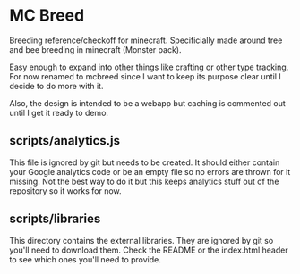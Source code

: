 MC Breed
========

Breeding reference/checkoff for minecraft. Specificially made around tree and bee breeding in minecraft (Monster pack).  

Easy enough to expand into other things like crafting or other type tracking. For now renamed to mcbreed since I want to keep its purpose clear until I decide to do more with it.

Also, the design is intended to be a webapp but caching is commented out until I get it ready to demo.

scripts/analytics.js
--------------------
This file is ignored by git but needs to be created. It should either contain your Google analytics code or be an empty file so no errors are thrown for it missing. Not the best way to do it but this keeps analytics stuff out of the repository so it works for now.

scripts/libraries
-----------------
This directory contains the external libraries. They are ignored by git so you'll need to download them. Check the README or the index.html header to see which ones you'll need to provide.

